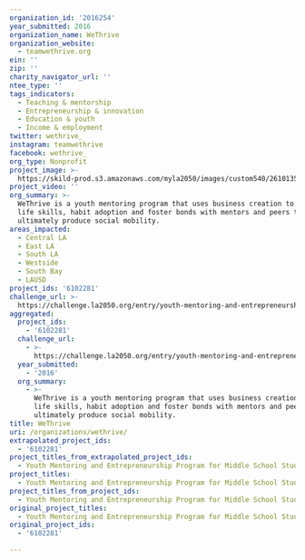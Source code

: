 ```yaml
---
organization_id: '2016254'
year_submitted: 2016
organization_name: WeThrive
organization_website:
  - teamwethrive.org
ein: ''
zip: ''
charity_navigator_url: ''
ntee_type: ''
tags_indicators:
  - Teaching & mentorship
  - Entrepreneurship & innovation
  - Education & youth
  - Income & employment
twitter: wethrive_
instagram: teamwethrive
facebook: wethrive_
org_type: Nonprofit
project_image: >-
  https://skild-prod.s3.amazonaws.com/myla2050/images/custom540/2610135955741-team91.JPG
project_video: ''
org_summary: >-
  WeThrive is a youth mentoring program that uses business creation to teach
  life skills, habit adoption and foster bonds with mentors and peers to
  ultimately produce social mobility.
areas_impacted:
  - Central LA
  - East LA
  - South LA
  - Westside
  - South Bay
  - LAUSD
project_ids: '6102281'
challenge_url: >-
  https://challenge.la2050.org/entry/youth-mentoring-and-entrepreneurship-program-for-middle-school-students
aggregated:
  project_ids:
    - '6102281'
  challenge_url:
    - >-
      https://challenge.la2050.org/entry/youth-mentoring-and-entrepreneurship-program-for-middle-school-students
  year_submitted:
    - '2016'
  org_summary:
    - >-
      WeThrive is a youth mentoring program that uses business creation to teach
      life skills, habit adoption and foster bonds with mentors and peers to
      ultimately produce social mobility.
title: WeThrive
uri: /organizations/wethrive/
extrapolated_project_ids:
  - '6102281'
project_titles_from_extrapolated_project_ids:
  - Youth Mentoring and Entrepreneurship Program for Middle School Students
project_titles:
  - Youth Mentoring and Entrepreneurship Program for Middle School Students
project_titles_from_project_ids:
  - Youth Mentoring and Entrepreneurship Program for Middle School Students
original_project_titles:
  - Youth Mentoring and Entrepreneurship Program for Middle School Students
original_project_ids:
  - '6102281'

---
```

